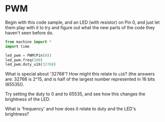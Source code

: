 # PWM

Begin with this code sample, and an LED (with resistor) on Pin 0, and just let them play with it to try and figure out what the new parts of the code they haven't seen before do.

```py
from machine import *
import time

led_pwm = PWM(Pin(0))
led_pwm.freq(100)
led_pwm.duty_u16(32768)
```

What is special about '32768'? How might this relate to `u16`? (the answers are: 32768 is 2^15, and is half of the largest number represented in 16 bits (65535)).

Try setting the duty to 0 and to 65535, and see how this changes the brightness of the LED.

What is 'frequency' and how does it relate to duty and the LED's brightness?
